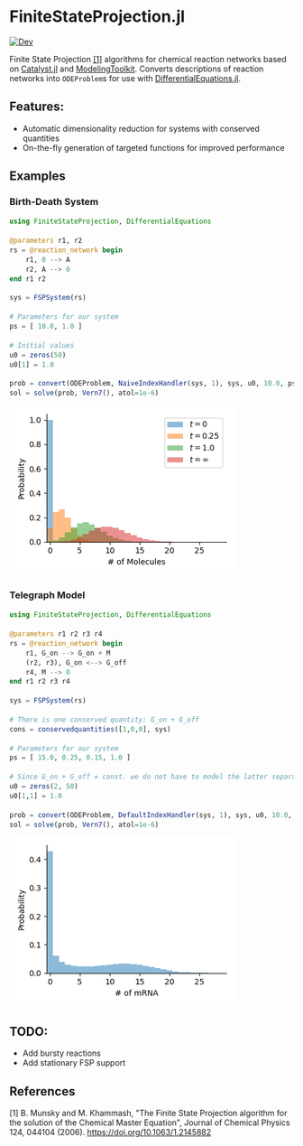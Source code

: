 # FiniteStateProjection.jl

[![Dev](https://img.shields.io/badge/docs-dev-blue.svg)](https://kaandocal.github.io/FiniteStateProjection.jl/dev/)

Finite State Projection [[1]](#1)  algorithms for chemical reaction networks based on [Catalyst.jl](https://github.com/SciML/Catalyst.jl) and [ModelingToolkit](https://github.com/SciML/ModelingToolkit.jl). Converts descriptions of reaction networks into `ODEProblem`s for use with [DifferentialEquations.jl](https://github.com/SciML/DifferentialEquations.jl).

## Features:
- Automatic dimensionality reduction for systems with conserved quantities
- On-the-fly generation of targeted functions for improved performance

## Examples
### Birth-Death System
```julia
using FiniteStateProjection, DifferentialEquations

@parameters r1, r2
rs = @reaction_network begin
    r1, 0 --> A
    r2, A --> 0
end r1 r2

sys = FSPSystem(rs)

# Parameters for our system
ps = [ 10.0, 1.0 ]

# Initial values
u0 = zeros(50)
u0[1] = 1.0

prob = convert(ODEProblem, NaiveIndexHandler(sys, 1), sys, u0, 10.0, ps)
sol = solve(prob, Vern7(), atol=1e-6)
```
![Visualisation](docs/src/assets/birth_death.png)

### Telegraph Model
```julia
using FiniteStateProjection, DifferentialEquations

@parameters r1 r2 r3 r4
rs = @reaction_network begin
    r1, G_on --> G_on + M
    (r2, r3), G_on <--> G_off
    r4, M --> 0
end r1 r2 r3 r4

sys = FSPSystem(rs)

# There is one conserved quantity: G_on + G_off
cons = conservedquantities([1,0,0], sys)

# Parameters for our system
ps = [ 15.0, 0.25, 0.15, 1.0 ]

# Since G_on + G_off = const. we do not have to model the latter separately
u0 = zeros(2, 50)
u0[1,1] = 1.0

prob = convert(ODEProblem, DefaultIndexHandler(sys, 1), sys, u0, 10.0, (ps, cons))
sol = solve(prob, Vern7(), atol=1e-6)
```
![Visualisation](docs/src/assets/telegraph.png)

## TODO:
- Add bursty reactions
- Add stationary FSP support

## References

<a id="1">[1]</a> B. Munsky and M. Khammash, "The Finite State Projection algorithm for the solution of the Chemical Master Equation", Journal of Chemical Physics 124, 044104 (2006). https://doi.org/10.1063/1.2145882
